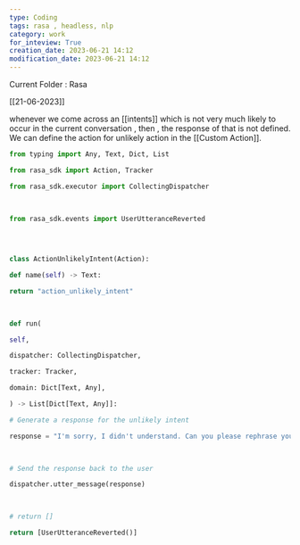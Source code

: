 ```yaml
---
type: Coding  
tags: rasa , headless, nlp
category: work
for_inteview: True
creation_date: 2023-06-21 14:12
modification_date: 2023-06-21 14:12
---
```


  
Current Folder : Rasa




[[21-06-2023]]

whenever we come across an [[intents]] which is not very much likely to occur in the current conversation , then , the response of that is not defined. We can define the action for unlikely action in the [[Custom Action]]. 

```python
from typing import Any, Text, Dict, List

from rasa_sdk import Action, Tracker

from rasa_sdk.executor import CollectingDispatcher

  

from rasa_sdk.events import UserUtteranceReverted

  
  

class ActionUnlikelyIntent(Action):

def name(self) -> Text:

return "action_unlikely_intent"

  

def run(

self,

dispatcher: CollectingDispatcher,

tracker: Tracker,

domain: Dict[Text, Any],

) -> List[Dict[Text, Any]]:

# Generate a response for the unlikely intent

response = "I'm sorry, I didn't understand. Can you please rephrase your request or provide more details?"

  

# Send the response back to the user

dispatcher.utter_message(response)

  

# return []

return [UserUtteranceReverted()]
```

